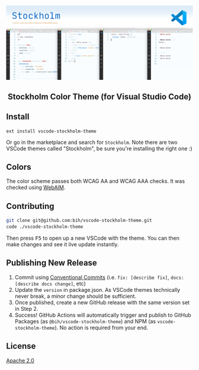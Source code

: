 <div align="center">
  <img width="1200" src="masthead.png" alt="Screenshots of the Stockholm visual studio code theme" />
  
  <h2>Stockholm Color Theme (for Visual Studio Code)</h2>
</div>

## Install

```yarn
ext install vscode-stockholm-theme
```

Or go in the marketplace and search for `Stockholm`. Note there are two VSCode themes called "Stockholm", be sure you're installing the right one :)

## Colors

The color scheme passes both WCAG AA and WCAG AAA checks. It was checked using [WebAIM](https://webaim.org/resources/contrastchecker/).

## Contributing

```sh
git clone git@github.com:bih/vscode-stockholm-theme.git
code ./vscode-stockholm-theme
```

Then press <kbd>F5</kbd> to open up a new VSCode with the theme. You can then make changes and see it live update instantly.

## Publishing New Release

1. Commit using [Conventional Commits](https://www.conventionalcommits.org) (i.e. `fix: [describe fix]`, `docs: [describe docs change]`, etc)
2. Update the `version` in package.json. As VSCode themes technically never break, a minor change should be sufficient.
3. Once published, create a new GitHub release with the same version set in Step 2.
4. Success! GitHub Actions will automatically trigger and publish to GitHub Packages (as `@bih/vscode-stockholm-theme`) and NPM (as `vscode-stockholm-theme`). No action is required from your end.

## License

[Apache 2.0](https://www.apache.org/licenses/LICENSE-2.0)
